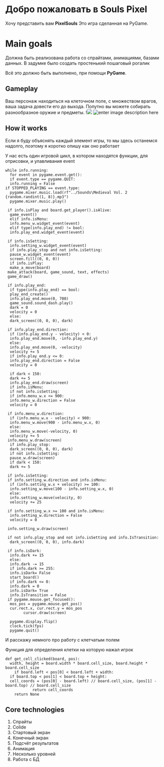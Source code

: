 ﻿# Добро пожаловать в Souls Pixel

Хочу представить вам **PixelSouls**
Это игра сделанная на PyGame.

# Main goals

Должна быть реализована работа со спрайтами, анимациями, базами данных. В задумке было создать простенький пошаговый рогалик

Всё это должно быть выполнено, при помощи **PyGame**.

## Gameplay
Ваш персонаж находиться на клеточном поле, с множеством  врагов, ваша задача довести его до выхода. Попутно вы можете собирать разнообразное оружие и предметы.
!![](https://i.imgur.com/P14prtk.png)
![enter image description here](https://i.imgur.com/GcTLqQS.png)

## How it works

Если я буду объяснять каждый элемент игры, то мы здесь останемся надолго, поэтому я коротко опишу как оно работает

У нас есть один игровой цикл, в котором находятся функции, для отрисовки, и улавливания event

    while info.running:  
      for event in pygame.event.get():  
      if event.type == pygame.QUIT:  
      info.running = False    
    if STOPPED_PLAYING == event.type:  
      pygame.mixer.music.load(rf"../Sounds\Medieval Vol. 2 {random.randint(1, 8)}.mp3")  
      pygame.mixer.music.play()         
                            
     if info.isPlay and board.get_player().isAlive:  
      game_event()  
      elif info.isMenu:  
      info.menu_w.widget_event(event)  
      elif type(info.play_end) != bool:  
      info.play_end.widget_event(event)  
                   
     if info.isSetting:  
      info.setting_w.widget_event(event)  
      if info.play_stop and not info.isSetting:  
      pause_w.widget_event(event)  
      screen.fill((0, 0, 0))  
      if info.isPlay:  
      make_a_move(board)   
     make_attack(board, game_sound, text, effects)          
     game_draw()            
          
     if info.play_end:  
      if type(info.play_end) == bool:  
      play_end_create()  
      info.play_end.move(0, 700)  
      game_sound.sound_dash.play()  
      dark = 0  
      velocity = 0  
      else:  
      dark_screen((0, 0, 0), dark)  
                   
     if info.play_end.direction:  
      if (info.play_end.y - velocity) < 0:  
      info.play_end.move(0, -info.play_end.y)  
      else:  
      info.play_end.move(0, -velocity)  
      velocity += 5  
      if info.play_end.y <= 0:  
      info.play_end.direction = False  
      velocity = 0  
      
      if dark < 150:  
      dark += 5  
      info.play_end.draw(screen)  
      if info.isMenu:  
      if not info.isSetting:  
      if info.menu_w.x <= 900:  
      info.menu_w.direction = False  
      velocity = 0              
                      
     if info.menu_w.direction:  
      if (info.menu_w.x - velocity) < 900:  
      info.menu_w.move(900 - info.menu_w.x, 0)  
      else:  
      info.menu_w.move(-velocity, 0)  
      velocity += 5          
     info.menu_w.draw(screen)  
      if info.play_stop:  
      dark_screen((0, 0, 0), dark)  
      if not info.isSetting:  
      pause_w.draw(screen)  
      if dark < 150:  
      dark += 5    
                  
     if info.isSetting:    
     if info.setting_w.direction and info.isMenu:  
      if (info.setting_w.x + velocity) >= 100:  
      info.setting_w.move(100 - info.setting_w.x, 0)  
      else:  
      info.setting_w.move(velocity, 0)  
      velocity += 25    
                      
     if info.setting_w.x >= 100 and info.isMenu:  
      info.setting_w.direction = False  
      velocity = 0                        
                  
     info.setting_w.draw(screen)     
              
     if not info.play_stop and not info.isSetting and info.IsTransition:  
      dark_screen((0, 0, 0), info.dark)    
                      
     if info.isDark:  
      info.dark += 15  
      else:  
      info.dark -= 15  
      if info.dark >= 255:  
      info.isDark= False  
      start_board()  
      if info.dark <= 0:  
      info.dark = 0  
      info.isDark= True  
      info.IsTransition = False  
     if pygame.mouse.get_focused():  
      mos_pos = pygame.mouse.get_pos()  
      cur.rect.x, cur.rect.y = mos_pos  
            cursor.draw(screen)  
      
      pygame.display.flip()  
      clock.tick(fps)  
      pygame.quit()
    
И расскажу немного про работу с клетчатым полем

Функция для определения клетки на которую нажал игрок

    def get_cell_clicked(board, pos):  
      width, height = board.width * board.cell_size, board.height * board.cell_size  
        if board.left < pos[0] < board.left + width:  
      if board.top < pos[1] < board.top + height:  
      cell_coords = (pos[0] - board.left) // board.cell_size, (pos[1] - board.top) // board.cell_size  
                return cell_coords  
        return None



## Core technologies

 1. Спрайты
 2. Colide
 3. Стартовый экран
 4. Конечный экран
 5. Подсчёт результатов
 6. Анимация
 7. Несколько уровней
 8. Работа с БД

